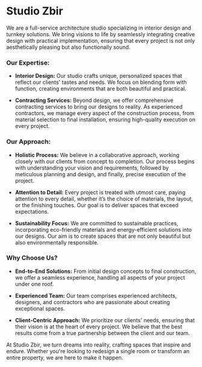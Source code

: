 # Studio Zbir

We are a full-service architecture studio specializing in interior design and turnkey solutions. We bring visions to life by seamlessly integrating creative design with practical implementation, ensuring that every project is not only aesthetically pleasing but also functionally sound.

### Our Expertise:

* **Interior Design:**
  Our studio crafts unique, personalized spaces that reflect our clients' tastes and needs. We focus on blending form with function, creating environments that are both beautiful and practical.

* **Contracting Services:**
  Beyond design, we offer comprehensive contracting services to bring our designs to reality. As experienced contractors, we manage every aspect of the construction process, from material selection to final installation, ensuring high-quality execution on every project.

### Our Approach:

* **Holistic Process:**
  We believe in a collaborative approach, working closely with our clients from concept to completion. Our process begins with understanding your vision and requirements, followed by meticulous planning and design, and finally, precise execution of the project.

* **Attention to Detail:**
  Every project is treated with utmost care, paying attention to every detail, whether it’s the choice of materials, the layout, or the finishing touches. Our goal is to deliver spaces that exceed expectations.

* **Sustainability Focus:**
  We are committed to sustainable practices, incorporating eco-friendly materials and energy-efficient solutions into our designs. Our aim is to create spaces that are not only beautiful but also environmentally responsible.

### Why Choose Us?

* **End-to-End Solutions:**
  From initial design concepts to final construction, we offer a seamless experience, handling all aspects of your project under one roof.

* **Experienced Team:**
  Our team comprises experienced architects, designers, and contractors who are passionate about creating exceptional spaces.

* **Client-Centric Approach:**
  We prioritize our clients' needs, ensuring that their vision is at the heart of every project. We believe that the best results come from a true partnership between the client and our team.

At Studio Zbir, we turn dreams into reality, crafting spaces that inspire and endure. Whether you're looking to redesign a single room or transform an entire property, we are here to make it happen.
